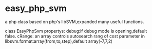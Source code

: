 easy_php_svm
============

a php class based on php's libSVM,expanded many useful functions.

class EasyPhpSvm
propertys:
    debug:if debug mode is opening,default false.
    cRange: an array controls autosearch rang of cost parameter in libsvm.format:array(from,to,step),default array(-7,7,2)
  
